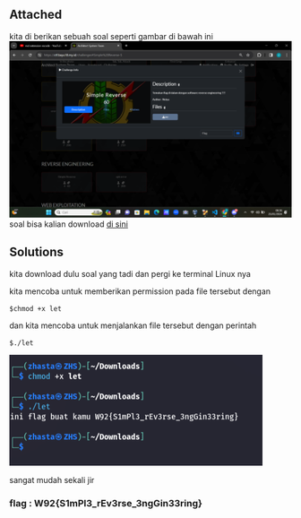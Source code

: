 ## Attached
kita di berikan sebuah soal seperti gambar di bawah ini
![Logo Markdown](img/question.png)
soal bisa kalian download [di sini](https://ctf.bayu18.my.id/challenges#Simple%20Reverse-5)

## Solutions

kita download dulu soal yang tadi dan pergi ke terminal Linux nya

kita mencoba untuk memberikan permission pada file tersebut dengan
```plaintext
$chmod +x let
```
dan kita mencoba untuk menjalankan file tersebut dengan perintah 
```plaintext
$./let
```
![Logo Markdown](img/shell.png)

sangat mudah sekali jir

### flag : W92{S1mPl3_rEv3rse_3ngGin33ring}

